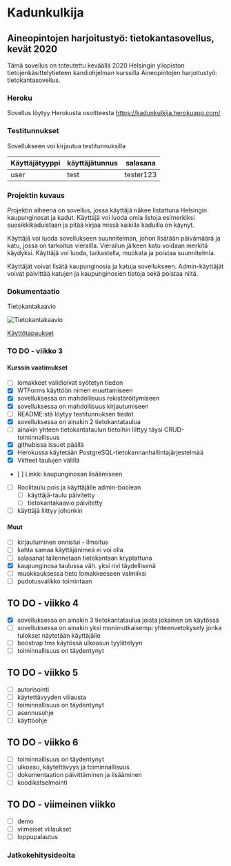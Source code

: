 # Kadunkulkija

## Aineopintojen harjoitustyö: tietokantasovellus, kevät 2020

Tämä sovellus on toteutettu keväällä 2020 Helsingin yliopiston
tietojenkäsittelytieteen kandiohjelman kurssilla Aineopintojen harjoitustyö:
tietokantasovellus.

### Heroku

Sovellus löytyy Herokusta osoitteesta https://kadunkulkija.herokuapp.com/

### Testitunnukset

Sovellukseen voi kirjautua testitunnuksilla

Käyttäjätyyppi | käyttäjätunnus | salasana
-------------- | -------------- | --------
user           | test           | tester123

### Projektin kuvaus

Projektin aiheena on sovellus, jossa käyttäjä näkee listattuna Helsingin
kaupunginosat ja kadut. Käyttäjä voi luoda omia listoja esimerkiksi
suosikkikaduistaan ja pitää kirjaa missä kaikilla kaduilla on käynyt.

Käyttäjä voi luoda sovellukseen suunnitelman, johon lisätään päivämäärä ja katu, jossa on tarkoitus vierailla.
Vierailun jälkeen katu voidaan merkitä käydyksi. Käyttäjä voi luoda, tarkastella, muokata ja 
poistaa suunnitelmia. 

Käyttäjät voivat lisätä kaupunginosia ja katuja sovellukseen. Admin-käyttäjät voivat päivittää katujen ja kaupunginosien tietoja
sekä poistaa niitä.  


### Dokumentaatio

Tietokantakaavio

![Tietokantakaavio](https://raw.githubusercontent.com/noorarytila/kadunkulkija/master/dokumentaatio/kadunkulkija.png)

[Käyttötapaukset](https://github.com/noorarytila/kadunkulkija/blob/master/dokumentaatio/kayttotapaukset.md)


### TO DO - viikko 3

#### Kurssin vaatimukset

- [ ] lomakkeet validioivat syötetyn tiedon
- [x] WTForms käyttöön nimen muuttamiseen
- [x] sovelluksessa on mahdollisuus rekistöröitymiseen
- [x] sovelluksessa on mahdollisuus kirjautumiseen
- [ ] README:stä löytyy testitunnuksen tiedot
- [x] sovelluksessa on ainakin 2 tietokantataulua
- [ ] ainakin yhteen tietokantataulun tietoihin liittyy täysi CRUD-toiminnallisuus
- [x] githubissa issuet päällä
- [x] Herokussa käytetään PostgreSQL-tietokannanhallintajärjestelmää
- [x] Viitteet taulujen välillä
- [ ] Linkki kaupunginosan lisäämiseen
- [ ] Roolitaulu pois ja käyttäjälle admin-boolean
    - [ ] käyttäjä-taulu päivitetty
    - [ ] tietokantakaavio päivitetty
- [ ] käyttäjä liittyy johonkin

#### Muut

- [ ] kirjautuminen onnistui - ilmoitus
- [ ] kahta samaa käyttäjänimeä ei voi olla
- [ ] salasanat tallennetaan tietokantaan kryptattuna
- [x] kaupunginosa taulussa väh. yksi rivi täydellisenä
- [ ] muokkauksessa tieto lomakkeeseen valmiiksi
- [ ] pudotusvalikko toimintaan

## TO DO - viikko 4

- [x] sovelluksessa on ainakin 3 tietokantataulua joista jokainen on käytössä
- [ ] sovelluksessa on ainakin yksi monimutkaisempi yhteenvetokysely jonka tulokset näytetään käyttäjälle
- [ ] boostrap tms käytössä ulkoasun tyylittelyyn
- [ ] toiminnallisuus on täydentynyt

## TO DO - viikko 5

- [ ] autorisointi
- [ ] käytettävyyden viilausta
- [ ] toiminnallisuus on täydentynyt
- [ ] asennusohje
- [ ] käyttöohje

## TO DO - viikko 6

- [ ] toiminnallisuus on täydentynyt
- [ ] ulkoasu, käytettävyys ja toiminnallisuus
- [ ] dokumentaation päivittäminen ja lisääminen
- [ ] koodikatselmointi

## TO DO - viimeinen viikko

- [ ] demo
- [ ] viimeiset viilaukset
- [ ] loppupalautus

### Jatkokehitysideoita

